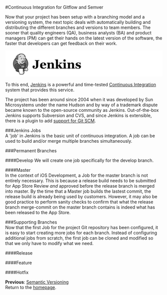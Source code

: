 #Continuous Integration for Gitflow and Semver  

Now that your project has been setup with a branching model and a versioning system, the next topic deals with automatically building and distributing the different branches and versions to team members. The sooner that quality engineers (QA), business analysts (BA) and product managers (PM) can get their hands on the latest version of the software, the faster that developers can get feedback on their work.  

![jenkins-logo](images/jenkins-logo.png)

To this end, [Jenkins](https://jenkins-ci.org) is a powerful and time-tested [Continuous Integration](https://en.wikipedia.org/wiki/Continuous_integration) system that provides this service.  

The project has been around since 2004 when it was developed by Sun Microsystems under the name Hudson and by way of a trademark dispute became known to the open-source community as Jenkins. Out-of-the-box Jenkins supports Subversion and CVS, and since Jenkins is extensible, there is a plugin to add [support for Git SCM](https://wiki.jenkins-ci.org/display/JENKINS/Git+Plugin).  

###Jenkins Jobs  
A 'job' in Jenkins is the basic unit of continuous integration. A job can be used to build and/or merge multiple branches simultaneously.

###Permanent Branches  

####Develop
We will create one job specifically for the develop branch.

####Master  
In the context of iOS Development, a Job for the master branch is not entirely necessary. This is because a release build needs to be submitted for App Store Review *and* approved before the release branch is merged into master. By the time that a Master job builds the lastest commit, the release build is already being used by customers. However, it may also be good practice to perform sanity checks to confirm that what the release branch merge-commit on the master branch contains is indeed what has been released to the App Store.  

###Supporting Branches  
Now that the first Job for the project Git repository has been configured, it is easy to start creating more jobs for each branch. Instead of configuring additional jobs from scratch, the first job can be cloned and modified so that we only have to modify what we need.  

####Release  

####Feature  

####Hotfix  



**Previous**: [Semantic Versioning](semantic-versioning.md)  
Return to the [homepage](README.md).
